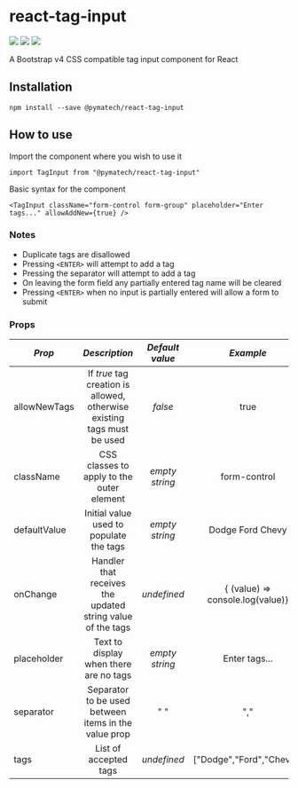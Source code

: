 # react-tag-input

![](https://img.shields.io/github/release/pymatech/react-tag-input.svg?style=plastic)
![](https://img.shields.io/npm/v/@pymatech/react-tag-input/latest.svg?style=plastic)
![](https://img.shields.io/github/license/pymatech/react-tag-input.svg?style=plastic)

A Bootstrap v4 CSS compatible tag input component for React

## Installation

`npm install --save @pymatech/react-tag-input`

## How to use

Import the component where you wish to use it

`import TagInput from "@pymatech/react-tag-input"`

Basic syntax for the component

`<TagInput className="form-control form-group" placeholder="Enter tags..." allowAddNew={true} />`

### Notes

* Duplicate tags are disallowed
* Pressing `<ENTER>` will attempt to add a tag
* Pressing the separator will attempt to add a tag
* On leaving the form field any partially entered tag name will be cleared
* Pressing `<ENTER>` when no input is partially entered will allow a form to submit

### Props

| _Prop_       | _Description_                                                           | _Default value_          | _Example_                        |
| ------       | :---------------------------------------------------------------------: | :----------------------: | :------------------------------: |
| allowNewTags | If *true* tag creation is allowed, otherwise existing tags must be used | *false*                  | true                             |
| className    | CSS classes to apply to the outer element                               | *empty string*           | form-control                     |
| defaultValue | Initial value used to populate the tags                                 | *empty string*           | Dodge Ford Chevy                 |
| onChange     | Handler that receives the updated string value of the tags              | *undefined*              | { (value) => console.log(value)} |
| placeholder  | Text to display when there are no tags                                  | *empty string*           | Enter tags...                    |
| separator    | Separator to be used between items in the value prop                    | " "                      | ","                              |
| tags         | List of accepted tags                                                   | *undefined*              | ["Dodge","Ford","Chevy"]         |

